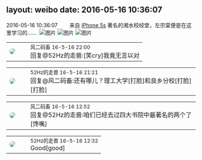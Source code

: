 layout: weibo
date: 2016-05-16 10:36:07
---
<meta name="referrer" content="no-referrer" />

2016-05-16 10:36:07  &nbsp;&nbsp;&nbsp;&nbsp;&nbsp;&nbsp; 来自 <a href="sinaweibo://customweibosource" rel="nofollow">iPhone 5s</a>
著名的湘水校经堂，左宗棠便是在这里学习的…… ​​​
![图片](https://ww4.sinaimg.cn/large/6d2a6003gw1f3x0vyl9z3j20zk0qo47b.jpg)
![图片](https://ww1.sinaimg.cn/large/6d2a6003gw1f3x0vzbo9zj20qo0zkwwi.jpg)
![图片](https://ww1.sinaimg.cn/large/6d2a6003gw1f3x0vzurp8j20qo0zkwqr.jpg)

<table style="width: 100%;">
  <tr>
    <td style="width: 40px;"><img style="border-radius:50%" src="https://tva3.sinaimg.cn/crop.0.0.639.639.50/6d2a6003jw8f3idy69w2gj20hs0hrt9g.jpg?KID=imgbed,tva&Expires=1624465152&ssig=%2BSFW2DkQUx"></td>
    <td colspan="2"><small>风二码畜 16-5-16 22:00</small><br/>回复@52Hz的走兽:[笑cry]我竟无言以对</td>
  </tr>
</table>

<table style="width: 100%;">
  <tr>
    <td style="width: 40px;"><img style="border-radius:50%" src="https://tva4.sinaimg.cn/crop.0.0.180.180.50/8beaf773jw1e8qgp5bmzyj2050050aa8.jpg?KID=imgbed,tva&Expires=1624465152&ssig=4MBswMI5iw"></td>
    <td colspan="2"><small>52Hz的走兽 16-5-16 21:21</small><br/>回复@风二码畜:还有哪儿？理工大学[打脸]和良乡分校[打脸][打脸]</td>
  </tr>
</table>

<table style="width: 100%;">
  <tr>
    <td style="width: 40px;"><img style="border-radius:50%" src="https://tva3.sinaimg.cn/crop.0.0.639.639.50/6d2a6003jw8f3idy69w2gj20hs0hrt9g.jpg?KID=imgbed,tva&Expires=1624465152&ssig=%2BSFW2DkQUx"></td>
    <td colspan="2"><small>风二码畜 16-5-16 12:52</small><br/>回复@52Hz的走兽:咱们已经去过四大书院中最著名的两个了[馋嘴]</td>
  </tr>
</table>

<table style="width: 100%;">
  <tr>
    <td style="width: 40px;"><img style="border-radius:50%" src="https://tva4.sinaimg.cn/crop.0.0.180.180.50/8beaf773jw1e8qgp5bmzyj2050050aa8.jpg?KID=imgbed,tva&Expires=1624465152&ssig=4MBswMI5iw"></td>
    <td colspan="2"><small>52Hz的走兽 16-5-16 12:32</small><br/>Good[good]</td>
  </tr>
</table>
